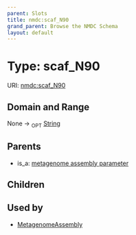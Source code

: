 ```yaml
---
parent: Slots
title: nmdc:scaf_N90
grand_parent: Browse the NMDC Schema
layout: default
---
```


# Type: scaf_N90




URI: [nmdc:scaf_N90](https://microbiomedata/meta/scaf_N90)

## Domain and Range

None ->  <sub>OPT</sub> [String](types/String.md)

## Parents

 *  is_a: [metagenome assembly parameter](metagenome_assembly_parameter.md)

## Children


## Used by

 * [MetagenomeAssembly](MetagenomeAssembly.md)
